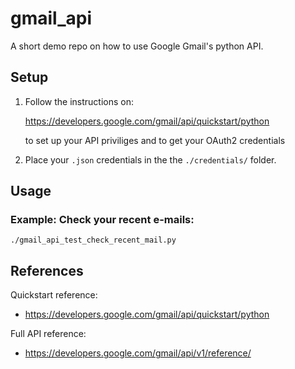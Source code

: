 # gmail_api

A short demo repo on how to use Google Gmail's python API.

## Setup

1. Follow the instructions on:

    https://developers.google.com/gmail/api/quickstart/python
    
    to set up your API priviliges and to get your OAuth2 credentials


2. Place your `.json` credentials in the the `./credentials/` folder.

## Usage

### Example: Check your recent e-mails:

~~~~
./gmail_api_test_check_recent_mail.py
~~~~


## References

Quickstart reference:
- https://developers.google.com/gmail/api/quickstart/python

Full API reference:
- https://developers.google.com/gmail/api/v1/reference/
